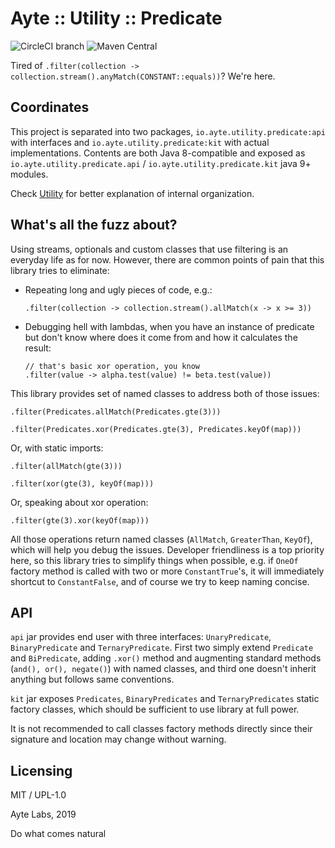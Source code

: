 # Ayte :: Utility :: Predicate

![CircleCI branch](https://img.shields.io/circleci/project/github/ayte-io/java-utility-predicate/release/0.1.svg?style=flat-square)
![Maven Central](https://img.shields.io/maven-central/v/io.ayte.utility.predicate/parent.svg?style=flat-square)

Tired of `.filter(collection -> collection.stream().anyMatch(CONSTANT::equals))`?
We're here.

## Coordinates

This project is separated into two packages, 
`io.ayte.utility.predicate:api` with interfaces and 
`io.ayte.utility.predicate:kit` with actual implementations. Contents
are both Java 8-compatible and exposed as 
`io.ayte.utility.predicate.api` / `io.ayte.utility.predicate.kit` java
9+ modules.

Check [Utility](https://github.com/ayte-io/java-utility) for better 
explanation of internal organization.

## What's all the fuzz about?

Using streams, optionals and custom classes that use filtering is an
everyday life as for now. However, there are common points of pain that
this library tries to eliminate:

- Repeating long and ugly pieces of code, e.g.:

      .filter(collection -> collection.stream().allMatch(x -> x >= 3))
  
- Debugging hell with lambdas, when you have an instance of predicate
but don't know where does it come from and how it calculates the result:

      // that's basic xor operation, you know
      .filter(value -> alpha.test(value) != beta.test(value))

This library provides set of named classes to address both of those 
issues:

```
.filter(Predicates.allMatch(Predicates.gte(3)))
```

```
.filter(Predicates.xor(Predicates.gte(3), Predicates.keyOf(map)))
```

Or, with static imports:

```
.filter(allMatch(gte(3)))
```

```
.filter(xor(gte(3), keyOf(map)))
```

Or, speaking about xor operation:

```
.filter(gte(3).xor(keyOf(map)))
```

All those operations return named classes (`AllMatch`, `GreaterThan`,
`KeyOf`), which will help you debug the issues. Developer friendliness 
is a top priority here, so this library tries to simplify things when 
possible, e.g. if `OneOf` factory method is called with two or more 
`ConstantTrue`'s, it will immediately shortcut to `ConstantFalse`, and
of course we try to keep naming concise.

## API

`api` jar provides end user with three interfaces: `UnaryPredicate`,
`BinaryPredicate` and `TernaryPredicate`. First two simply extend
`Predicate` and `BiPredicate`, adding `.xor()` method and augmenting 
standard methods (`and(), or(), negate()`) with named classes, and 
third one doesn't inherit anything but follows same conventions.

`kit` jar exposes `Predicates`, `BinaryPredicates` and 
`TernaryPredicates` static factory classes, which should be sufficient
to use library at full power. 

It is not recommended to call classes factory methods directly since 
their signature and location may change without warning.

## Licensing

MIT / UPL-1.0

Ayte Labs, 2019

Do what comes natural
